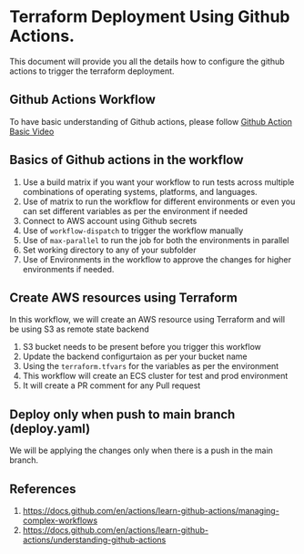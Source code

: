 # Terraform Deployment Using Github Actions.

This document will provide you all the details how to configure the github actions to trigger the terraform deployment. 

## Github Actions Workflow 

To have basic understanding of Github actions, please follow [Github Action Basic Video](https://www.youtube.com/watch?v=0VELgZOJs78)


## Basics of Github actions in the workflow

  1. Use a build matrix if you want your workflow to run tests across multiple combinations of operating systems, platforms, and languages. 
  3. Use of matrix to run the workflow for different environments or even you can set different variables as per the environment if needed
  4. Connect to AWS account using Github secrets
  6. Use of `workflow-dispatch` to trigger the workflow manually
  7. Use of `max-parallel` to run the job for both the environments in parallel
  8. Set working directory to any of your subfolder
  9. Use of Environments in the workflow to approve the changes for higher environments if needed.

## Create AWS resources using Terraform

In this workflow, we will create an AWS resource using Terraform and will be using S3 as remote state backend
 1. S3 bucket needs to be present before you trigger this workflow
 2. Update the backend configurtaion as per your bucket name
 3. Using the `terraform.tfvars`  for the variables as per the environment
 4. This workflow will create an ECS cluster for test and prod environment
 5. It will create a PR comment for any Pull request


## Deploy only when push to main branch (deploy.yaml)

We will be applying the changes only when there is a push in the main branch.


## References
1. https://docs.github.com/en/actions/learn-github-actions/managing-complex-workflows
2. https://docs.github.com/en/actions/learn-github-actions/understanding-github-actions

